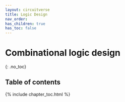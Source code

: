 ```yaml
---
layout: circuitverse
title: Logic Design
nav_order:
has_children: true
has_toc: false
---
```


# Combinational logic design
{: .no_toc}

## Table of contents

{% include chapter_toc.html %}

